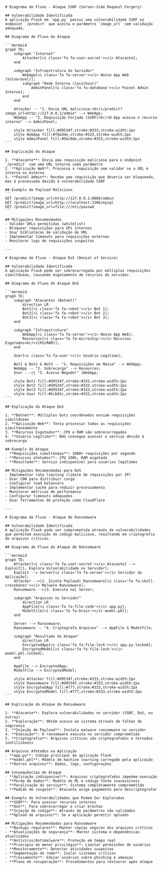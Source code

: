     # Diagrama de Fluxo - Ataque SSRF (Server-Side Request Forgery)

    ## Vulnerabilidade Identificada
    A aplicação Flask em `app.py` possui uma vulnerabilidade SSRF no endpoint `/predict` que aceita o parâmetro `image_url` sem validação adequada.

    ## Diagrama de Fluxo do Ataque

    ```mermaid
    graph TD;
        subgraph "Internet"
            Attacker[<i class='fa fa-user-secret'></i> Atacante];
        end

        subgraph "Infraestrutura do Servidor"
            WebApp[<i class='fa fa-server'></i> Nosso App Web (Vulnerável)];
            subgraph "Rede Interna (localhost)"
                AdminPanel[<i class='fa fa-database'></i> Painel Admin Interno];
            end
        end

        Attacker -- "1. Envia URL maliciosa:<br/>/predict?image_url=http://127.0.0.1/admin" --> WebApp;
        WebApp -- "2. Requisição Forjada (SSRF)<br/>O App acessa o recurso interno" --> AdminPanel;

        style Attacker fill:#d9534f,stroke:#333,stroke-width:2px
        style WebApp fill:#f0ad4e,stroke:#333,stroke-width:2px
        style AdminPanel fill:#5bc0de,stroke:#333,stroke-width:2px
    ```

    ## Explicação do Ataque

    1. **Atacante**: Envia uma requisição maliciosa para o endpoint `/predict` com uma URL interna como parâmetro
    2. **Aplicação Web**: Processa a requisição sem validar se a URL é interna ou externa
    3. **Painel Admin**: Recebe uma requisição que deveria ser bloqueada, mas é processada devido à vulnerabilidade SSRF

    ## Exemplo de Payload Malicioso
    ```
    GET /predict?image_url=http://127.0.0.1:8080/admin
    GET /predict?image_url=http://localhost:3306/mysql
    GET /predict?image_url=file:///etc/passwd
    ```

    ## Mitigações Recomendadas
    - Validar URLs permitidas (whitelist)
    - Bloquear requisições para IPs internos
    - Usar bibliotecas de validação de URL
    - Implementar timeouts para requisições externas
    - Monitorar logs de requisições suspeitas

    ---

    # Diagrama de Fluxo - Ataque DoS (Denial of Service)

    ## Vulnerabilidade Identificada
    A aplicação Flask pode ser sobrecarregada por múltiplas requisições simultâneas, causando esgotamento de recursos do servidor.

    ## Diagrama de Fluxo do Ataque DoS

    ```mermaid
    graph TD;
        subgraph "Atacantes (Botnet)"
            direction LR
            Bot1[<i class='fa fa-robot'></i> Bot 1];
            Bot2[<i class='fa fa-robot'></i> Bot 2];
            Bot3[<i class='fa fa-robot'></i> Bot 3];
        end

        subgraph "Infraestrutura"
            WebApp[<i class='fa fa-server'></i> Nosso App Web];
            Resources[<i class='fa fa-microchip'></i> Recursos Esgotados<br/>(CPU/RAM)];
        end

        User[<i class='fa fa-user'></i> Usuário Legítimo];

        Bot1 & Bot2 & Bot3 -- "1. Requisições em Massa" --> WebApp;
        WebApp -- "2. Sobrecarga" --> Resources;
        User -.->| "3. Acesso Negado!" |WebApp;

        style Bot1 fill:#d9534f,stroke:#333,stroke-width:2px
        style Bot2 fill:#d9534f,stroke:#333,stroke-width:2px
        style Bot3 fill:#d9534f,stroke:#333,stroke-width:2px
        style User fill:#5cb85c,stroke:#333,stroke-width:2px
    ```

    ## Explicação do Ataque DoS

    1. **Botnet**: Múltiplos bots coordenados enviam requisições simultâneas
    2. **Aplicação Web**: Tenta processar todas as requisições simultaneamente
    3. **Recursos Esgotados**: CPU e RAM são sobrecarregados
    4. **Usuário Legítimo**: Não consegue acessar o serviço devido à sobrecarga

    ## Exemplo de Ataque
    - **Requisições simultâneas**: 1000+ requisições por segundo
    - **Recursos afetados**: CPU 100%, RAM esgotada
    - **Resultado**: Serviço indisponível para usuários legítimos

    ## Mitigações Recomendadas para DoS
    - Implementar rate limiting (limite de requisições por IP)
    - Usar CDN para distribuir carga
    - Configurar load balancers
    - Implementar cache para reduzir processamento
    - Monitorar métricas de performance
    - Configurar timeouts adequados
    - Usar ferramentas de proteção como Cloudflare

    ---

    # Diagrama de Fluxo - Ataque de Ransomware

    ## Vulnerabilidade Identificada
    A aplicação Flask pode ser comprometida através de vulnerabilidades que permitem execução de código malicioso, resultando em criptografia de arquivos críticos.

    ## Diagrama de Fluxo do Ataque de Ransomware

    ```mermaid
    graph TD;
        Attacker[<i class='fa fa-user-secret'></i> Atacante] --> Exploit[1. Explora Vulnerabilidade no Servidor];
        Exploit --> Server[<i class='fa fa-server'></i> Servidor da Aplicação];
        Attacker -->|2. Injeta Payload| Ransomware[<i class='fa fa-skull-crossbones'></i> Malware Ransomware];
        Ransomware -->|3. Executa no| Server;

        subgraph "Arquivos no Servidor"
            direction LR
            AppFile[<i class='fa fa-file-code'></i> app.py];
            ModelFile[<i class='fa fa-brain'></i> model.pkl];
        end

        Server --> Ransomware;
        Ransomware -- "4. Criptografa Arquivos" --> AppFile & ModelFile;

        subgraph "Resultado do Ataque"
            direction LR
            EncryptedApp[<i class='fa fa-file-lock'></i> app.py.locked];
            EncryptedModel[<i class='fa fa-file-lock'></i> model.pkl.locked];
        end
        
        AppFile --> EncryptedApp;
        ModelFile --> EncryptedModel;

        style Attacker fill:#d9534f,stroke:#333,stroke-width:2px
        style Ransomware fill:#d9534f,stroke:#333,stroke-width:2px
        style EncryptedApp fill:#777,stroke:#333,stroke-width:2px
        style EncryptedModel fill:#777,stroke:#333,stroke-width:2px
    ```

    ## Explicação do Ataque de Ransomware

    1. **Atacante**: Explora vulnerabilidades no servidor (SSRF, DoS, ou outras)
    2. **Exploração**: Obtém acesso ao sistema através de falhas de segurança
    3. **Injeção de Payload**: Instala malware ransomware no servidor
    4. **Execução**: O ransomware executa no servidor comprometido
    5. **Criptografia**: Arquivos críticos são criptografados e tornados inutilizáveis

    ## Arquivos Afetados na Aplicação
    - **app.py**: Código principal da aplicação Flask
    - **model.pkl**: Modelo de machine learning carregado pela aplicação
    - **Outros arquivos**: Dados, logs, configurações

    ## Consequências do Ataque
    - **Aplicação indisponível**: Arquivos criptografados impedem execução
    - **Perda de dados**: Modelo de ML e código fonte inacessíveis
    - **Paralisação do serviço**: Sistema completamente comprometido
    - **Pedido de resgate**: Atacante exige pagamento para descriptografar

    ## Exemplo de Vulnerabilidades que Podem Ser Exploradas
    - **SSRF**: Para acessar recursos internos
    - **DoS**: Para sobrecarregar e criar brechas
    - **Injeção de código**: Através de parâmetros não validados
    - **Upload de arquivos**: Se a aplicação permitir uploads

    ## Mitigações Recomendadas para Ransomware
    - **Backups regulares**: Manter cópias seguras dos arquivos críticos
    - **Atualizações de segurança**: Manter sistema e dependências atualizadas
    - **Antivírus/Antimalware**: Proteção em tempo real
    - **Princípio do menor privilégio**: Limitar permissões de usuários
    - **Monitoramento**: Detectar atividades suspeitas
    - **Segmentação de rede**: Isolar sistemas críticos
    - **Treinamento**: Educar usuários sobre phishing e ameaças
    - **Plano de recuperação**: Procedimentos para restaurar após ataque
